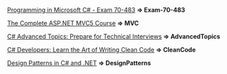 [Programming in Microsoft C# - Exam 70-483](https://www.udemy.com/course/programming-in-microsoft-c-exam-70-483/) **=> Exam-70-483**

[The Complete ASP.NET MVC5 Course](https://www.udemy.com/course/the-complete-aspnet-mvc-5-course/) **=> MVC**

[C# Advanced Topics: Prepare for Technical Interviews](https://www.udemy.com/course/csharp-advanced/) **=> AdvancedTopics**

[C# Developers: Learn the Art of Writing Clean Code](https://www.udemy.com/course/clean-code/) **=> CleanCode**

[Design Patterns in C# and .NET](https://www.udemy.com/course/design-patterns-csharp-dotnet/) **=> DesignPatterns**

